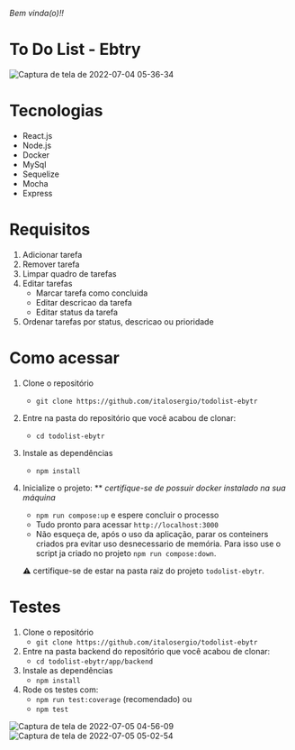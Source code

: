 _Bem vinda(o)!!_

# To Do List - Ebtry
![Captura de tela de 2022-07-04 05-36-34](https://user-images.githubusercontent.com/87591265/177116459-b2ebadc0-8cf7-4c00-9c3e-3162123477dd.png)

# Tecnologias
   - React.js
   - Node.js
   - Docker
   - MySql
   - Sequelize
   - Mocha
   - Express

# Requisitos

1. Adicionar tarefa
2. Remover tarefa
3. Limpar quadro de tarefas
4. Editar tarefas
   - Marcar tarefa como concluida
   - Editar descricao da tarefa
   - Editar status da tarefa
5. Ordenar tarefas por status, descricao ou prioridade

# Como acessar

1. Clone o repositório
    * `git clone https://github.com/italosergio/todolist-ebytr`
2. Entre na pasta do repositório que você acabou de clonar:
    * `cd todolist-ebytr`
3. Instale as dependências
    * `npm install`
4. Inicialize o projeto:
    ** _certifique-se de possuir docker instalado na sua máquina_
    * `npm run compose:up` e espere concluir o processo
    * Tudo pronto para acessar `http://localhost:3000`
    * Não esqueça de, após o uso da aplicação, parar os conteiners criados pra evitar uso desnecessario de memória. Para isso use o script ja criado no projeto `npm run compose:down`.
    
    ⚠️ certifique-se de estar na pasta raiz do projeto `todolist-ebytr`.

# Testes  

1. Clone o repositório
    * `git clone https://github.com/italosergio/todolist-ebytr`
2. Entre na pasta backend do repositório que você acabou de clonar:
    * `cd todolist-ebytr/app/backend`
3. Instale as dependências
    * `npm install`
4. Rode os testes com:
    * `npm run test:coverage` (recomendado)
      ou
    * `npm test`

![Captura de tela de 2022-07-05 04-56-09](https://user-images.githubusercontent.com/87591265/177280828-a92b9003-b1ff-4e5a-be3e-9906c6c91a82.png)![Captura de tela de 2022-07-05 05-02-54](https://user-images.githubusercontent.com/87591265/177280904-ded04439-1b54-4b86-bef0-54d2bbb1c49c.png)
